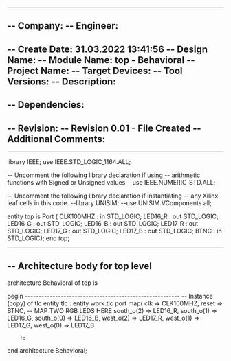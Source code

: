 ----------------------------------------------------------------------------------
-- Company: 
-- Engineer: 
-- 
-- Create Date: 31.03.2022 13:41:56
-- Design Name: 
-- Module Name: top - Behavioral
-- Project Name: 
-- Target Devices: 
-- Tool Versions: 
-- Description: 
-- 
-- Dependencies: 
-- 
-- Revision:
-- Revision 0.01 - File Created
-- Additional Comments:
-- 
----------------------------------------------------------------------------------


library IEEE;
use IEEE.STD_LOGIC_1164.ALL;

-- Uncomment the following library declaration if using
-- arithmetic functions with Signed or Unsigned values
--use IEEE.NUMERIC_STD.ALL;

-- Uncomment the following library declaration if instantiating
-- any Xilinx leaf cells in this code.
--library UNISIM;
--use UNISIM.VComponents.all;

entity top is
    Port ( CLK100MHZ : in STD_LOGIC;
           LED16_R : out STD_LOGIC;
           LED16_G : out STD_LOGIC;
           LED16_B : out STD_LOGIC;
           LED17_R : out STD_LOGIC;
           LED17_G : out STD_LOGIC;
           LED17_B : out STD_LOGIC;
           BTNC : in STD_LOGIC);
end top;

------------------------------------------------------------
-- Architecture body for top level
------------------------------------------------------------
architecture Behavioral of top is

begin
    --------------------------------------------------------
    -- Instance (copy) of tlc entity
    tlc : entity work.tlc
        port map(
            clk   => CLK100MHZ,
            reset => BTNC,
            -- MAP TWO RGB LEDS HERE
           south_o(2) => LED16_R,
           south_o(1) => LED16_G,
           south_o(0) => LED16_B,
           west_o(2)  => LED17_R,
           west_o(1)  => LED17_G,
           west_o(0)  => LED17_B
            
        );

end architecture Behavioral;
